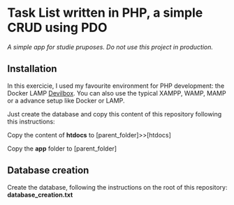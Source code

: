 # Task List written in PHP, a simple CRUD using PDO
*A simple app for studie pruposes. Do not use this project in production.*

## Installation
In this exercicie, I used my favourite environment for PHP development: the Docker LAMP [Devilbox](https://devilbox.readthedocs.io/). 
You can also use the typical XAMPP, WAMP, MAMP or a advance setup like Docker or LAMP.

Just create the database and copy this content of this repository following this instructions:

Copy the content of **htdocs** to [parent_folder]>>[htdocs]

Copy the **app** folder to [parent_folder]


## Database creation
Create the database, following the instructions on the root of this repository: **database_creation.txt**
